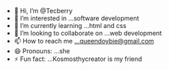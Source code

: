 - 👋 Hi, I’m @Tecberry
- 👀 I’m interested in ...software development
- 🌱 I’m currently learning ...html and css
- 💞️ I’m looking to collaborate on ...web development
- 📫 How to reach me ...queendoybie@gmail.com
- 😄 Pronouns: ...she
- ⚡ Fun fact: ...Kosmosthycreator is my friend

<!---
Tecberry/Tecberry is a ✨ special ✨ repository because its `README.md` (this file) appears on your GitHub profile.
You can click the Preview link to take a look at your changes.
--->

